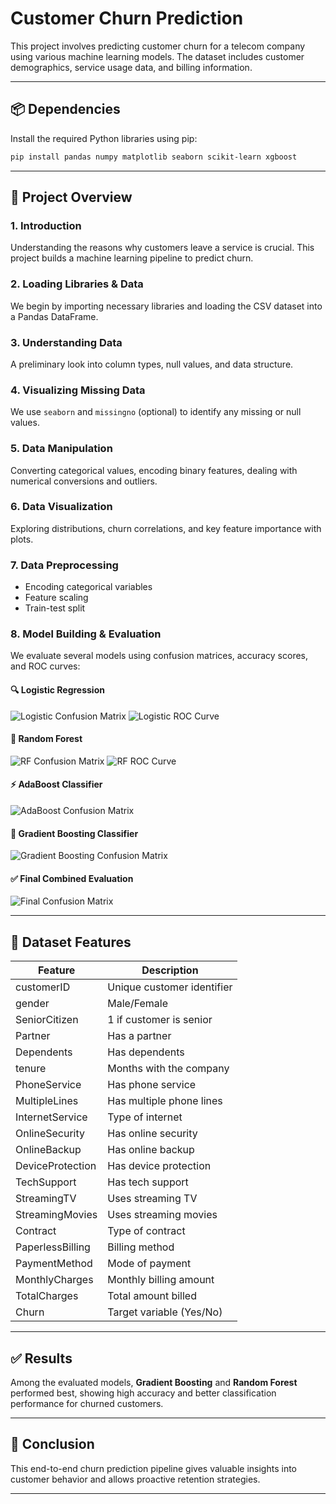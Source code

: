 
# Customer Churn Prediction

This project involves predicting customer churn for a telecom company using various machine learning models. The dataset includes customer demographics, service usage data, and billing information.

---

## 📦 Dependencies

Install the required Python libraries using pip:

```bash
pip install pandas numpy matplotlib seaborn scikit-learn xgboost
```

---

## 📖 Project Overview

### 1. Introduction
Understanding the reasons why customers leave a service is crucial. This project builds a machine learning pipeline to predict churn.

### 2. Loading Libraries & Data
We begin by importing necessary libraries and loading the CSV dataset into a Pandas DataFrame.

### 3. Understanding Data
A preliminary look into column types, null values, and data structure.

### 4. Visualizing Missing Data
We use `seaborn` and `missingno` (optional) to identify any missing or null values.

### 5. Data Manipulation
Converting categorical values, encoding binary features, dealing with numerical conversions and outliers.

### 6. Data Visualization
Exploring distributions, churn correlations, and key feature importance with plots.

### 7. Data Preprocessing
- Encoding categorical variables
- Feature scaling
- Train-test split

### 8. Model Building & Evaluation
We evaluate several models using confusion matrices, accuracy scores, and ROC curves:

#### 🔍 Logistic Regression
![Logistic Confusion Matrix](Images/lg_cm.png)
![Logistic ROC Curve](Images/lg_roc.png)

#### 🌲 Random Forest
![RF Confusion Matrix](Images/rf_cm.png)
![RF ROC Curve](Images/rf_roc.png)

#### ⚡ AdaBoost Classifier
![AdaBoost Confusion Matrix](Images/ada_cm.png)

#### 🌟 Gradient Boosting Classifier
![Gradient Boosting Confusion Matrix](Images/gradient_cm.png)

#### ✅ Final Combined Evaluation
![Final Confusion Matrix](images/final_cm.png)

---

## 📁 Dataset Features

| Feature | Description |
|---------|-------------|
| customerID | Unique customer identifier |
| gender | Male/Female |
| SeniorCitizen | 1 if customer is senior |
| Partner | Has a partner |
| Dependents | Has dependents |
| tenure | Months with the company |
| PhoneService | Has phone service |
| MultipleLines | Has multiple phone lines |
| InternetService | Type of internet |
| OnlineSecurity | Has online security |
| OnlineBackup | Has online backup |
| DeviceProtection | Has device protection |
| TechSupport | Has tech support |
| StreamingTV | Uses streaming TV |
| StreamingMovies | Uses streaming movies |
| Contract | Type of contract |
| PaperlessBilling | Billing method |
| PaymentMethod | Mode of payment |
| MonthlyCharges | Monthly billing amount |
| TotalCharges | Total amount billed |
| Churn | Target variable (Yes/No) |

---

## ✅ Results

Among the evaluated models, **Gradient Boosting** and **Random Forest** performed best, showing high accuracy and better classification performance for churned customers.

---

## 🧠 Conclusion

This end-to-end churn prediction pipeline gives valuable insights into customer behavior and allows proactive retention strategies.

---

